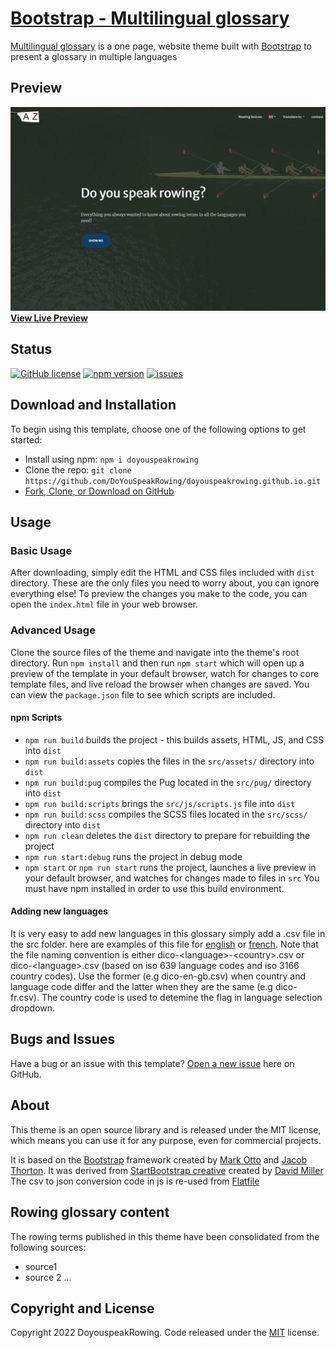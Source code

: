 # [Bootstrap - Multilingual glossary](https://doyouspeakrowing.github.io/)

[Multilingual glossary](https://doyouspeakrowing.github.io/) is a one page, website theme built with [Bootstrap](https://getbootstrap.com/) to present a glossary in multiple languages

## Preview
[![Doyouspeakrowing  Preview](Doyouspeakrowing_preview.webp)](https://doyouspeakrowing.github.io/)
**[View Live Preview](https://doyouspeakrowing.github.io/)**

## Status

[![GitHub license](https://img.shields.io/badge/license-MIT-blue.svg)](https://raw.githubusercontent.com/DoYouSpeakRowing/doyouspeakrowing.github.io/main/LICENSE)
[![npm version](https://img.shields.io/npm/v/doyouspeakrowing)](https://www.npmjs.com/package/doyouspeakrowing)
[![issues](https://img.shields.io/github/issues/doyouspeakrowing/doyouspeakrowing.github.io)](https://github.com/DoYouSpeakRowing/doyouspeakrowing.github.io/issues)

## Download and Installation

To begin using this template, choose one of the following options to get started:

- Install using npm: `npm i doyouspeakrowing`
- Clone the repo: `git clone https://github.com/DoYouSpeakRowing/doyouspeakrowing.github.io.git`
- [Fork, Clone, or Download on GitHub](https://github.com/DoYouSpeakRowing/doyouspeakrowing.github.io)

## Usage

### Basic Usage

After downloading, simply edit the HTML and CSS files included with `dist` directory. These are the only files you need to worry about, you can ignore everything else! To preview the changes you make to the code, you can open the `index.html` file in your web browser.

### Advanced Usage

Clone the source files of the theme and navigate into the theme's root directory. Run `npm install` and then run `npm start` which will open up a preview of the template in your default browser, watch for changes to core template files, and live reload the browser when changes are saved. You can view the `package.json` file to see which scripts are included.

#### npm Scripts

- `npm run build` builds the project - this builds assets, HTML, JS, and CSS into `dist`
- `npm run build:assets` copies the files in the `src/assets/` directory into `dist`
- `npm run build:pug` compiles the Pug located in the `src/pug/` directory into `dist`
- `npm run build:scripts` brings the `src/js/scripts.js` file into `dist`
- `npm run build:scss` compiles the SCSS files located in the `src/scss/` directory into `dist`
- `npm run clean` deletes the `dist` directory to prepare for rebuilding the project
- `npm run start:debug` runs the project in debug mode
- `npm start` or `npm run start` runs the project, launches a live preview in your default browser, and watches for changes made to files in `src`
You must have npm installed in order to use this build environment.

#### Adding new languages

It is very easy to add new languages in this glossary simply add a .csv file in the src folder. here are examples of this file for [english](https://github.com/DoYouSpeakRowing/doyouspeakrowing.github.io/blob/main/src/dico-en-gb.csv) or [french](https://github.com/DoYouSpeakRowing/doyouspeakrowing.github.io/blob/main/src/dico-fr.csv). Note that the file naming convention is either dico-\<language\>-\<country\>.csv or dico-\<language\>.csv (based on iso 639 language codes and iso 3166 country codes). Use the former (e.g dico-en-gb.csv) when country and language code differ and the latter when they are the same (e.g dico-fr.csv). The country code is used to detemine the flag in language selection dropdown. 



## Bugs and Issues

Have a bug or an issue with this template? [Open a new issue](https://github.com/DoYouSpeakRowing/doyouspeakrowing.github.io/issues) here on GitHub.

## About

This theme is an open source library and is released under the MIT license, which means you can use it for any purpose, even for commercial projects.


It is based on the [Bootstrap](https://getbootstrap.com/) framework created by [Mark Otto](https://twitter.com/mdo) and [Jacob Thorton](https://twitter.com/fat).
It was derived from [StartBootstrap creative](https://github.com/StartBootstrap/startbootstrap-creative) created by [David Miller](https://davidmiller.io/)
The csv to json conversion code in js is re-used from [Flatfile](https://csvjson.com/)

## Rowing glossary content

The rowing terms published in this theme have been consolidated from the following sources:
- source1
- source 2 ...

## Copyright and License

Copyright 2022 DoyouspeakRowing. Code released under the [MIT](https://raw.githubusercontent.com/DoYouSpeakRowing/doyouspeakrowing.github.io/main/LICENSE) license.
